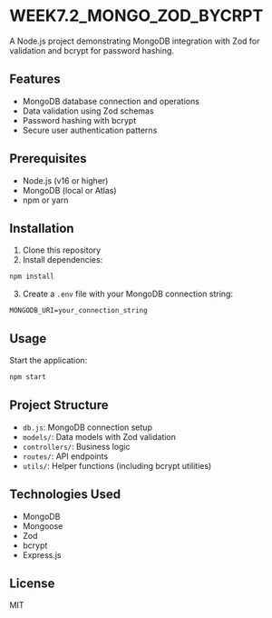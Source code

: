 # WEEK7.2_MONGO_ZOD_BYCRPT

A Node.js project demonstrating MongoDB integration with Zod for validation and bcrypt for password hashing.

## Features

- MongoDB database connection and operations
- Data validation using Zod schemas
- Password hashing with bcrypt
- Secure user authentication patterns

## Prerequisites

- Node.js (v16 or higher)
- MongoDB (local or Atlas)
- npm or yarn

## Installation

1. Clone this repository
2. Install dependencies:
```bash
npm install
```
3. Create a `.env` file with your MongoDB connection string:
```
MONGODB_URI=your_connection_string
```

## Usage

Start the application:
```bash
npm start
```

## Project Structure

- `db.js`: MongoDB connection setup
- `models/`: Data models with Zod validation
- `controllers/`: Business logic
- `routes/`: API endpoints
- `utils/`: Helper functions (including bcrypt utilities)

## Technologies Used

- MongoDB
- Mongoose
- Zod
- bcrypt
- Express.js

## License

MIT
